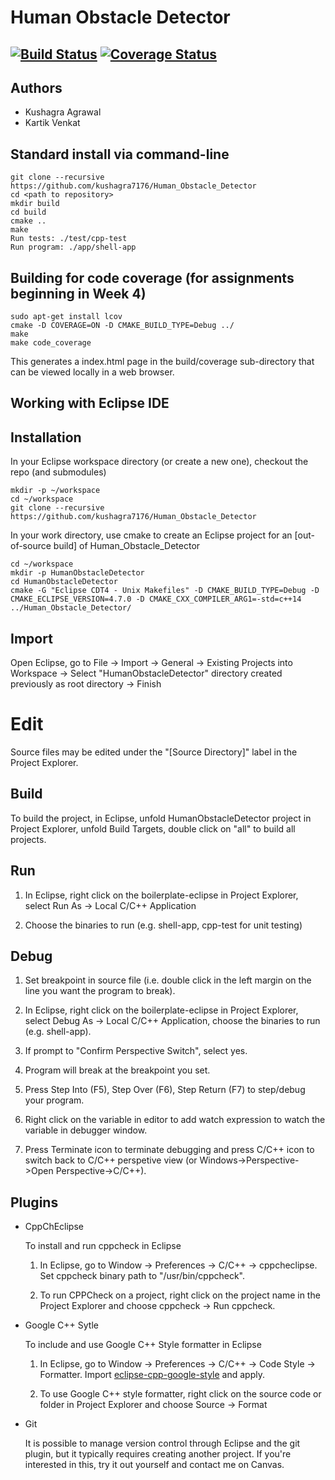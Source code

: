 # Human Obstacle Detector
[![Build Status](https://travis-ci.org/kushagra7176/Human_Obstacle_Detector.svg?branch=master)](https://travis-ci.org/kushagra7176/Human_Obstacle_Detector)
[![Coverage Status](https://coveralls.io/repos/github/kushagra7176/Human_Obstacle_Detector/badge.svg?branch=master)](https://coveralls.io/github/kushagra7176/Human_Obstacle_Detector?branch=master)
---

## Authors
- Kushagra Agrawal
- Kartik Venkat

## Standard install via command-line
```
git clone --recursive https://github.com/kushagra7176/Human_Obstacle_Detector
cd <path to repository>
mkdir build
cd build
cmake ..
make
Run tests: ./test/cpp-test
Run program: ./app/shell-app
```

## Building for code coverage (for assignments beginning in Week 4)
```
sudo apt-get install lcov
cmake -D COVERAGE=ON -D CMAKE_BUILD_TYPE=Debug ../
make
make code_coverage
```
This generates a index.html page in the build/coverage sub-directory that can be viewed locally in a web browser.

## Working with Eclipse IDE ##

## Installation

In your Eclipse workspace directory (or create a new one), checkout the repo (and submodules)
```
mkdir -p ~/workspace
cd ~/workspace
git clone --recursive https://github.com/kushagra7176/Human_Obstacle_Detector
```

In your work directory, use cmake to create an Eclipse project for an [out-of-source build] of Human_Obstacle_Detector

```
cd ~/workspace
mkdir -p HumanObstacleDetector
cd HumanObstacleDetector
cmake -G "Eclipse CDT4 - Unix Makefiles" -D CMAKE_BUILD_TYPE=Debug -D CMAKE_ECLIPSE_VERSION=4.7.0 -D CMAKE_CXX_COMPILER_ARG1=-std=c++14 ../Human_Obstacle_Detector/
```

## Import

Open Eclipse, go to File -> Import -> General -> Existing Projects into Workspace -> 
Select "HumanObstacleDetector" directory created previously as root directory -> Finish

# Edit

Source files may be edited under the "[Source Directory]" label in the Project Explorer.


## Build

To build the project, in Eclipse, unfold HumanObstacleDetector project in Project Explorer,
unfold Build Targets, double click on "all" to build all projects.

## Run

1. In Eclipse, right click on the boilerplate-eclipse in Project Explorer,
select Run As -> Local C/C++ Application

2. Choose the binaries to run (e.g. shell-app, cpp-test for unit testing)


## Debug


1. Set breakpoint in source file (i.e. double click in the left margin on the line you want 
the program to break).

2. In Eclipse, right click on the boilerplate-eclipse in Project Explorer, select Debug As -> 
Local C/C++ Application, choose the binaries to run (e.g. shell-app).

3. If prompt to "Confirm Perspective Switch", select yes.

4. Program will break at the breakpoint you set.

5. Press Step Into (F5), Step Over (F6), Step Return (F7) to step/debug your program.

6. Right click on the variable in editor to add watch expression to watch the variable in 
debugger window.

7. Press Terminate icon to terminate debugging and press C/C++ icon to switch back to C/C++ 
perspetive view (or Windows->Perspective->Open Perspective->C/C++).


## Plugins

- CppChEclipse

    To install and run cppcheck in Eclipse

    1. In Eclipse, go to Window -> Preferences -> C/C++ -> cppcheclipse.
    Set cppcheck binary path to "/usr/bin/cppcheck".

    2. To run CPPCheck on a project, right click on the project name in the Project Explorer 
    and choose cppcheck -> Run cppcheck.


- Google C++ Sytle

    To include and use Google C++ Style formatter in Eclipse

    1. In Eclipse, go to Window -> Preferences -> C/C++ -> Code Style -> Formatter. 
    Import [eclipse-cpp-google-style][reference-id-for-eclipse-cpp-google-style] and apply.

    2. To use Google C++ style formatter, right click on the source code or folder in 
    Project Explorer and choose Source -> Format

[reference-id-for-eclipse-cpp-google-style]: https://raw.githubusercontent.com/google/styleguide/gh-pages/eclipse-cpp-google-style.xml

- Git

    It is possible to manage version control through Eclipse and the git plugin, but it typically requires creating another project. If you're interested in this, try it out yourself and contact me on Canvas.
